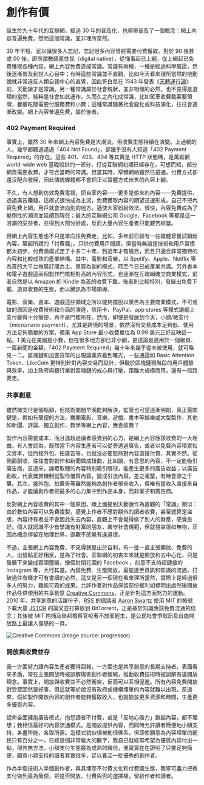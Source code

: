 # 創作有價

誕生於九十年代的互聯網，經過 30 年的普及化，也順帶普及了一個概念：網上內容普遍免費。然而這個常識，並非理所當然。

30 年不短，足以讓很多人忘記，忘記很多內容曾經需要付費獲取。對於 90 後甚或 00 後，即所謂數碼原住民（digital native），從懂事起已上網，從上網起已免費獲取各種內容，網上內容免費遂成常識。常識有兩種，一種是經過科學驗證，然後逐漸普及到世人心目中；有時這些常識並不直觀，比如今天看來理所當然的地動說就非常違反人類自我中心的直覺，因此哥白尼在 1543 年發表《[天體運行論](https://zh.wikipedia.org/wiki/%E5%A4%A9%E4%BD%93%E8%BF%90%E8%A1%8C%E8%AE%BA)》前，天動說才是常識。另一種常識屬於社會現狀，並非物理的必然，也不見得是道理的當然，純粹是社會如此運作，久而久之內化成常識，比如駕車收費載客要領牌，餐廳吃飯需要付服務費和小費；這種常識隨著社會變化或科技演化，往往會逐漸改變。網上內容普遍免費，屬於後者。

### 402 Payment Required

事實上，雖然 30 年來網上內容免費是大潮流，但收費生態持續在演變。上過網的人，幾乎都聽過遇過「404 Not Found」，卻幾乎沒有人知道「402 Payment Required」的存在。這些 401、403、404 等其實是 HTTP 狀態碼，是萬維網 world-wide web 基礎設計的一部分，打從互聯網初期已經存在，可想而知，部分網頁需要收費，才符合當時的常識。但當其時，窄頻網絡雖然已搭通，付費方式卻還沒配合發展，因此傳統媒體都不會把正以實體方式出售的內容上網。

不久，有人想到仿效免費電視，把自家內容——更多是偷來的內容——免費提供，透過廣告賺錢，這模式很快成為主流，免費獲取內容的期望迅速形成，自己不把內容免費上網，用戶就會流向別的地方，逼使大家紛紛效法。很快，內容免費成為了壓倒性的潮流並延續到現在；最大的互聯網公司 Google、Facebook 等都是這一浪潮的受益者，並得到大部分好處，反而大量內容生產者只能艱苦經營。

但網上內容生態也不只是單向往免費走，比如，多年前已經有一些媒體曾嘗試鎖起內容，築起所謂的「付費牆」，只供付費用戶閱讀，但當時無論是技術和用戶習慣都太初步，付費牆模式走了十多二十年，到近年才有眉目，而且只適合非常獨特的內容和比較成熟的產業結構。其中，電影和音樂，以 Spotify、Apple、Netflix 等為首的大平台推廣訂閱為主、單買為副的模式，時至今日已成產業共識。另外書本和電子遊戲這兩個製作門檻相對高的內容形式，也逐漸在互聯網確立商業模式，前者自然是以 Amazon 的 Kindle 為首的收費下載，後者則比較特別，發展出免費下載、道具收費的生態，而以騰訊為市場領導。

電影、音樂、書本、遊戲這些領域之所以能夠擺脫以廣告為主要商業模式，不可或缺的原因是收費技術和介面的演進，信用卡、PayPal、app stores 等模式讓網上支付變得十分簡便，再不是門檻所在。然而，即使是發展到今天，小額/微支付（micro/nano payment），尤其是跨境的場景，依然沒有交易成本足夠低、使用方法足夠簡單的方案，蘋果 App Store 最小收費單位為 0.99 美元正好反映這一點。1 美元在美國是小費，但在很多地方卻已非小額，更遑論是適用於一個網頁、一篇新聞的金額，「402 Payment Required」幾十年來幾乎從未被使用，就可略見一二。區塊鏈和加密貨幣的出現讓業界看到曙光，一些通證如 Basic Attention Token、LikeCoin 更特別針對內容交易而設計，但礙於區塊鏈現階段的用戶體驗與效率，加上政府與銀行業對區塊鏈的戒心與打壓，距離大規模商用，還有一段路要走。

### **共享創意**

雖然微支付是個瓶頸，但技術問題早晚能夠解決，監管也可望逐漸明朗，真正最關鍵是，假如有簡便的方法，撇開電影、音樂、遊戲、書本等娛樂或大型製作，其他如新聞、評論、獨立創作、教學等網上內容，應否收費？

製作內容需要成本，而且遠超過讀者感覺到的心力，是網上內容應該收費的一大理由。有人會認為，既然當下內容生產者可以從旁透過廣告，或者以免費內容積累社交資本，從而接外包、拍廣告等，也就沒必要堅持對內容直接付費，其實不然。從側面創收，往往會對創作和新聞做成扭曲，比如說，有意思的內容，不一定能吸引廣告商，反過來，譁眾取寵的內容特別吸引眼球，能產生更多的廣告收益；以廣告創收，代表獎賞機制從製作優質內容，變成引流內容，差之毫釐，有時會謬之千里。其次，接外包、拍廣告等雖然能夠為創作者帶來收入，但唯有當收入直接來自作品，才能讓創作者把最多的心力集中到作品本身，而非案子和廣告商。

反對網上內容收費的其中一個原因，跟上面提到天動說作為直觀的「常識」類似：由於數位內容可以免費複製，感覺上作者不應對額外的讀者收費，甚至就算是盜版，內容持有者並不會因此失去內容，直觀上不會覺得偷了別人的財產，感覺良好。個人就認識不少有學識有財富的朋友，嚴守社會規範，但就視盜版如無物，正因為概念停留在物理世界，直觀不感覺有違道德。

不過，主張網上內容免費，不見得就是出於自利，有一批一直主張開放、免費的人，出發點正好相反，是為了社會。互聯網的初衷本來就是開放和去中心化，只是發展下來變成寡頭壟斷，像個封閉花園的 Facebook ，刻意不支持超鏈接的 Instagram 等，大行其道。內容免費、生態開放，最能達至資訊和知識的流通，打破過往有錢才可有書讀的必然，這又是另一個現在看來理所當然，實際上是經過很多人的努力，難能可貴的成果。允許作者對作品保留部份權利如標明出處然後開放作品任供使用的共享創意 [Creative Commons](https://creativecommons.org/)，正是針對這方面努力的運動。2010 年，共享創意的活躍份子，[RSS](https://en.wikipedia.org/wiki/RSS%EF%BB%BF) 的倡議者 [Aaron Swartz](https://en.wikipedia.org/wiki/Aaron_Swartz) 使用 MIT 的帳號下載大量 [JSTOR](https://en.wikipedia.org/wiki/RSS%EF%BB%BF) 的論文並打算放到 BitTorrent，正是基於知識應該免費流通的信念；其後被 MIT 拘捕及聯邦檢察官咬著不放而輕生，是公民社會爭取訊息自由開放路上最讓人傷感的一頁。

![Creative Commons \(image source: progressor\)](https://ckxpress.com/wp-content/uploads/sites/8/2019/02/creative-commons-783531_640.png)

### **開放與收費並存**

我一方面努力讓內容生產者獲得回報，一方面也是共享創意的長期支持者，表面看來矛盾，常在主張開放時被誤解傷害創作者飯碗，推動收費技術時被誤解有違開放理念。事實上，開放與收費並不必然衝突，反而可以互相促進。所有內容免費開放對受眾固然是好事，但這就等於說沒有政府或機構埋單的內容就難以出現。反過來，假如製作開放內容的創作者能夠獲取收入，也就能放更多資源和時間，生產更多優質內容。

認命全面擁抱廣告模式，抱怨讀者不付費，或是「反地心吸力」鎖起內容，都不理想；我相信最好的內容流通模式，是開放提供內容，而同時允許讀者簡便地小額支持，各盡所能，各取所需。這模式貌似很被動很佛系，但即使願意為內容埋單的網民只有百分之一，已經是個非常龐大的數字，我自己就經常希望為優質內容付出一點，卻苦無方法。小額支付生態最為成熟的微信，便實實在在證明了只要足夠簡便，願意小額支持的讀者其實很多，足以養活一批優秀的創作者。

作為半個技術人半個創作者，與其埋怨不付費文化和付費牆生態，我寧可盡力把微支付做到最為簡便，把是否開放、付費與否的選擇權，留給作者和讀者。






